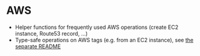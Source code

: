 # AWS

* Helper functions for frequently used AWS operations (create EC2 instance, Route53 record, ...)
* Type-safe operations on AWS tags (e.g. from an EC2 instance), see [the separate README](./src/tags/README.md)

